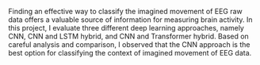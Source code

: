 Finding an effective way to classify the imagined movement of EEG raw data offers a valuable source of information for measuring brain activity. In this project, I evaluate three different deep learning approaches, namely CNN, CNN and LSTM hybrid, and CNN and Transformer hybrid. Based on careful analysis and comparison, I observed that the CNN approach is the best option for classifying the context of imagined movement of EEG data.
